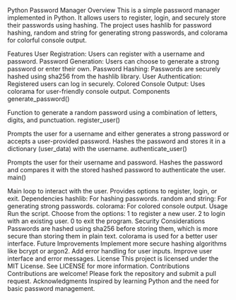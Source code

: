 Python Password Manager
Overview
This is a simple password manager implemented in Python. It allows users to register, login, and securely store their passwords using hashing. The project uses hashlib for password hashing, random and string for generating strong passwords, and colorama for colorful console output.

Features
User Registration: Users can register with a username and password.
Password Generation: Users can choose to generate a strong password or enter their own.
Password Hashing: Passwords are securely hashed using sha256 from the hashlib library.
User Authentication: Registered users can log in securely.
Colored Console Output: Uses colorama for user-friendly console output.
Components
generate_password()

Function to generate a random password using a combination of letters, digits, and punctuation.
register_user()

Prompts the user for a username and either generates a strong password or accepts a user-provided password.
Hashes the password and stores it in a dictionary (user_data) with the username.
authenticate_user()

Prompts the user for their username and password.
Hashes the password and compares it with the stored hashed password to authenticate the user.
main()

Main loop to interact with the user.
Provides options to register, login, or exit.
Dependencies
hashlib: For hashing passwords.
random and string: For generating strong passwords.
colorama: For colored console output.
Usage
Run the script.
Choose from the options:
1 to register a new user.
2 to login with an existing user.
0 to exit the program.
Security Considerations
Passwords are hashed using sha256 before storing them, which is more secure than storing them in plain text.
colorama is used for a better user interface.
Future Improvements
Implement more secure hashing algorithms like bcrypt or argon2.
Add error handling for user inputs.
Improve user interface and error messages.
License
This project is licensed under the MIT License. See LICENSE for more information.
Contributions
Contributions are welcome! Please fork the repository and submit a pull request.
Acknowledgments
Inspired by learning Python and the need for basic password management.

